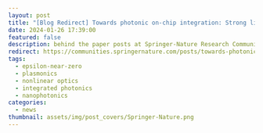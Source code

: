 ```yaml
---
layout: post
title: "[Blog Redirect] Towards photonic on-chip integration: Strong linear and nonlinear thermo-optic effects enhanced by near-zero permittivity on a nanolayer"
date: 2024-01-26 17:39:00
featured: false
description: behind the paper posts at Springer-Nature Research Community
redirect: https://communities.springernature.com/posts/towards-photonic-on-chip-integration-strong-linear-and-nonlinear-thermo-optic-effects-enhanced-by-near-zero-permittivity-on-a-nanolayer
tags:
  - epsilon-near-zero
  - plasmonics
  - nonlinear optics
  - integrated photonics
  - nanophotonics
categories:
  - news
thumbnail: assets/img/post_covers/Springer-Nature.png
---
```

